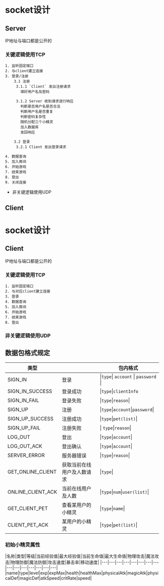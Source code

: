 # socket设计

## Server
IP地址与端口都是公开的

### 关键逻辑使用TCP

    1. 监听固定端口
    2. 与client建立连接
    3. 登录/注册
        3.1 注册
         3.1.1 `Client` 发出注册请求  
           填好用户名及密码
    
         3.1.2 Server 收到请求进行响应
           判断是否用户名是否合法
           判断用户名是否重复
           判断密码复杂性
           随机分配三个小精灵
           加入数据库
           发回响应
     
        3.2 登录
         3.2.1 Client 发出登录请求
    
    4. 数据查询
    5. 加入房间
    6. 开始游戏
    7. 结束游戏
    8. 登出
    9. 关闭连接 


* 非关键逻辑使用UDP


## Client

# socket设计

## Client
IP地址与端口都是公开的

### 关键逻辑使用TCP
    1. 监听固定端口
    2. 与对应client建立连接
    3. 登录
    4. 数据查询
    5. 加入房间
    6. 开始游戏
    7. 结束游戏
    8. 登出



### 非关键逻辑使用UDP

##  数据包格式规定

| 类型                |               | 包内格式                              |
| ----------------- | :------------ | --------------------------------- |
| SIGN_IN           | 登录            | \|`type`\| `account` \| `password` \| 
| SIGN_IN_SUCCESS   | 登录成功          | \|`type`\|`clientInfo`|`pet(list)`\| 
| SIGN_IN_FAIL      | 登录失败          | \|`type`\|`reason`\|                 |
| SIGN_UP           | 注册            | \|`type`\|`account`\|`password`\|     |
| SIGN_UP_SUCCESS   | 注册成功          | \|`type`\|`pet(list)`\|              |
| SIGN_UP_FAIL      | 注册失败          |\| `type`\|`reason`\|                 |
| LOG_OUT           | 登出            | \|`type`\|`account`\|                |
| LOG_OUT_ACK       | 登出确认          | \|`type`\|`account`\|                |
| SERVER_ERROR      | 服务器错误         | \|`type`\|`reason`\|                 |
| GET_ONLINE_CLIENT | 获取当前在线用户及人数请求 | \|`type`\|                          |
| ONLINE_CLIENT_ACK | 当前在线用户及人数     | \|`type`\|`num`\|`user(list)`\|       |
| GET_CLIENT_PET    | 查看某用户的小精灵     | \|`type`\|`name`\|                   |
| CLIENT_PET_ACK        | 某用户的小精灵       | \|`type`\|`pet(list)`\|              |


### 初始小精灵属性
|名称|类型|等级|当前经验值|最大经验值|当前生命值|最大生命值|物理攻击|魔法攻击|物理防御|魔法防御|攻击速度|暴击率|移动速度|
|---|---|---|---|---|---|---|---|---|---|---|---|---|---|---|
|name|type|level|exp|expMax|health|healthMax|physicalAtk|magicAtk|physicalDef|magicDef|atkSpeed|critRate|speed|





